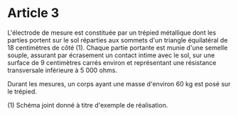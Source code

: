 # Article 3

L'électrode de mesure est constituée par un trépied métallique dont les parties portent sur le sol réparties aux sommets d'un triangle équilatéral de 18 centimètres de côté (1). Chaque partie portante est munie d'une semelle souple, assurant par écrasement un contact intime avec le sol, sur une surface de 9 centimètres carrés environ et représentant une résistance transversale inférieure à 5 000 ohms.

Durant les mesures, un corps ayant une masse d'environ 60 kg est posé sur le trépied.

(1) Schéma joint donné à titre d'exemple de réalisation.
